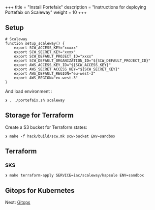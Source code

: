 +++
title = "Install Portefaix"
description = "Instructions for deploying Portefaix on Scaleway"
weight = 10
+++

<a id="scaleway"></a>

## Setup

```shell
# Scaleway
function setup_scaleway() {
    export SCW_ACCESS_KEY="xxxxx"
    export SCW_SECRET_KEY="xxxx"
    export SCW_DEFAULT_PROJECT_ID="xxxx"
    export SCW_DEFAULT_ORGANIZATION_ID="${SCW_DEFAULT_PROJECT_ID}"
    export AWS_ACCESS_KEY_ID="${SCW_ACCESS_KEY}"
    export AWS_SECRET_ACCESS_KEY="${SCW_SECRET_KEY}"
    export AWS_DEFAULT_REGION="eu-west-3"
    export AWS_REGION="eu-west-3"
}
```

And load environment :

```shell
❯ . ./portefaix.sh scaleway
```

## Storage for Terraform

Create a S3 bucket for Terraform states:

```shell
❯ make -f hack/build/scw.mk scw-bucket ENV=sandbox
```

## Terraform

### SKS

```shell
❯ make terraform-apply SERVICE=iac/scaleway/kapsule ENV=sandbox
```

## Gitops for Kubernetes

Next: [Gitops](/docs/gitops)